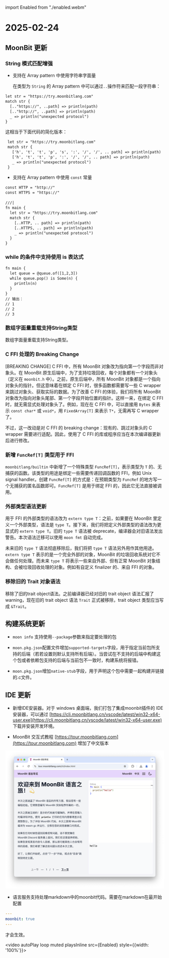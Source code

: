 import Enabled from "./enabled.webm"

# 2025-02-24

## MoonBit 更新

### String 模式匹配增强

- 支持在 Array pattern 中使用字符串字面量

    在类型为 `String` 的 Array pattern 中可以通过` .. `操作符来匹配一段字符串：

```moonbit
let str = "https://try.moonbitlang.com"
match str {
  [.."https://", ..path] => println(path)
  [.."http://", ..path] => println(path)
  _ => println("unexpected protocol")
}
```

  这相当于下面代码的简化版本：

```moonbit
 let str = "https://try.moonbitlang.com"
 match str {
   ['h', 't', 't', 'p', 's', ':', '/', '/', .. path] => println(path)
   ['h', 't', 't', 'p', ':', '/', '/', .. path] => println(path)
   _ => println("unexpected protocol")
 }
```

- 支持在 Array pattern 中使用 `const` 常量

```moonbit
const HTTP = "http://"
const HTTPS = "https://"

///|
fn main {
  let str = "https://try.moonbitlang.com"
  match str {
    [..HTTP, .. path] => println(path)
    [..HTTPS, .. path] => println(path)
    _ => println("unexpected protocol")
  }
}
```

### while 的条件中支持使用 is 表达式

```moonbit
fn main {
  let queue = @queue.of([1,2,3])
  while queue.pop() is Some(n) {
    println(n)
  }
}
// 输出：
// 1
// 2
// 3
```

### 数组字面量重载支持String类型

数组字面量重载支持String类型。

### C FFI 处理的 Breaking Change

[BREAKING CHANGE] C FFI 中，所有 MoonBit 对象改为指向第一个字段而非对象头。在 MoonBit 原生后端中，为了支持垃圾回收，每个对象都有一个对象头（定义在 `moonbit.h` 中）。之前，原生后端中，所有 MoonBit 对象都是一个指向对象头的指针。但这意味着在绑定 C FFI 时，很多函数都需要写一些 C wrapper 来跳过对象头、获取实际的数据。为了改善 C FFI 的体验，我们将所有 MoonBit 对象改为指向对象头尾部、第一个字段开始位置的指针。这样一来，在绑定 C FFI 时，就无需显式处理对象头了。例如，现在在 C FFI 中，可以直接用 `Bytes` 来表示 `const char*` 或 `void*`，用 `FixedArray[T]` 来表示 `T*`，无需再写 C wrapper 了。

不过，这一改动是对 C FFI 的 breaking change：现有的、跳过对象头的 C wrapper 需要进行适配。因此，使用了 C FFI 的库或程序应当在本次编译器更新后进行修改。

### 新增 `FuncRef[T]` 类型用于 FFI

`moonbitlang/builtin` 中新增了一个特殊类型 `FuncRef[T]`，表示类型为 `T` 的、无捕获的函数。该类型的用途是绑定一些需要传递回调函数的 FFI，例如 Unix signal handler。创建 `FuncRef[T]` 的方式是：在预期类型为 `FuncRef` 的地方写一个无捕获的匿名函数即可。`FuncRef[T]` 是用于绑定 FFI 的，因此它无法直接被调用。

### 外部类型语法更新

用于 FFI 的外部类型的语法改为 `extern type T`：之前，如果要在 MoonBit 里定义一个外部类型，语法是 `type T`。接下来，我们将把定义外部类型的语法改为更显式的 `extern type T`。旧的 `type T` 语法被 deprecate，编译器会对旧语法发出警告。本次语法迁移可以使用 `moon fmt` 自动完成。

未来旧的 `type T` 语法彻底移除后，我们将把 `type T` 语法另外用作其他用途。`extern type T` 表示的是一个完全外部的对象，MoonBit 的垃圾回收系统对它不会做任何处理。而未来 `type T` 将表示一些来自外部、但有正常 MoonBit 对象结构、会被垃圾回收处理的对象。例如有自定义 finalizer 的、来自 FFI 的对象。

### 移除旧的 Trait 对象语法

移除了旧的trait object语法。之前编译器已经对旧的 trait object 语法汇报了 warning，现在旧的 trait object 语法 `Trait` 正式被移除，trait object 类型应当写成 `&Trait`。

## 构建系统更新

- `moon info` 支持使用`--package`参数来指定要处理的包

- `moon.pkg.json`配置文件增加`supported-targets`字段，用于指定当前包所支持的后端（若若设置则默认支持所有后端）。当尝试在不支持的后端中构建这个包或者依赖包支持的后端与当前包不一致时，构建系统将报错。

- `moon.pkg.json`增加`native-stub`字段，用于声明这个包中需要一起构建并链接的.c文件。

## IDE 更新

- 新增IDE安装器。对于 windows 桌面端，我们打包了集成moonbit插件的 IDE 安装器，可以通过 [https://cli.moonbitlang.cn/vscode/latest/win32-x64-user.exe](https://cli.moonbitlang.cn/vscode/latest/win32-x64-user.exe) 下载并安装开发环境。

- MoonBit 交互式教程 [https://tour.moonbitlang.com](https://tour.moonbitlang.com) 增加了中文版本

![tourcn.png](tourcn.png)

- 语言服务支持处理markdown中的moonbit代码。需要在markdown在最开始配置

```YAML
---
moonbit: true
---
```

才会生效。

<video autoPlay loop muted playsInline src={Enabled} style={{width: '100%'}}></video>